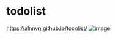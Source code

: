# todolist
https://alnnvn.github.io/todolist/
![image](https://user-images.githubusercontent.com/108158031/175792426-dc34768d-8b87-4104-8ba0-52a8375ccdfb.png)
